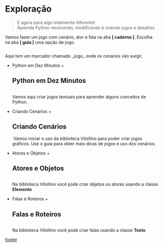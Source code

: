<!---
Open Source program Pynoplia - Copyright © 2024  Carlo Oliveira** <carlo@nce.ufrj.br>,
PDX-License-Identifier:** `GNU General Public License v3.0 or later <http://is.gd/3Udt>`_.
-->
# Exploração
> E agora para algo totalmente diferente! <br>
> Aprenda Python resolvendo, modificando e criando jogos e desafios. <br>

Vamos fazer um jogo com cenário, ator e fala na aba **[   caderno   ]**. 
Escolha na aba **[   guia   ]** uma opção de jogo.

<img src onerror="__did_got__('../../_prog/jaie_explora.py')"></img>
<div id="_jogo_">Aqui tem um marcador chamado _jogo_ onde os cenários vão surgir.</div>

+ Python em Dez Minutos +

  ## Python em Dez Minutos

  <img id="caderno_ten" src onerror="__widget__(this.id)"></img>
  
    Vamos aqui criar jogos textuais para aprender alguns conceitos de Python.
+ Criando Cenários +

  ## Criando Cenários

  <img id="caderno_cen" src onerror="__widget__(this.id)"></img>
    Vamos iniciar o uso da biblioteca Vitollino para poder criar jogos gráficos.
    Use o guia para obter mais dicas de jogos e uso dos cenários.

+ Atores e Objetos +

  ## Atores e Objetos

  <img id="caderno_ato" src onerror="__widget__(this.id)">   

    Na biblioteca Vitollino você pode criar objetos ou atores usando a classe **Elemento**

+ Falas e Roteiros +

  ## Falas e Roteiros

  <img id="caderno_fal" src onerror="__widget__(this.id)"> 

    Na biblioteca Vitollino você pode criar falas usando a classe **Texto**

[footer](footer.md ':include')